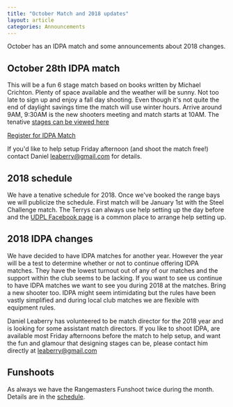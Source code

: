 ```yaml
---
title: "October Match and 2018 updates"
layout: article
categories: Announcements
---
```


October has an IDPA match and some announcements about 2018 changes.

## October 28th IDPA match

This will be a fun 6 stage match based on books written by Michael Crichton. Plenty of space available and the weather will be sunny. Not too late to sign up and enjoy a fall day shooting. Even though it's not quite the end of daylight savings time the match will use winter hours. Arrive around 9AM, 9:30AM is the new shooters meeting and match starts at 10AM. The tenative [stages can be viewed here](http://www.udpl.net/files/cofs/2017-10_IDPA.pdf)

[Register for IDPA Match](https://practiscore.com/udpl-2017-october-idpa-match)

If you'd like to help setup Friday afternoon (and shoot the match free!) contact Daniel <leaberry@gmail.com> for details.

## 2018 schedule

We have a tenative schedule for 2018. Once we've booked the range bays we will publicize the schedule. First match will be January 1st with the Steel Challenge match. The Terrys can always use help setting up the day before and the [UDPL Facebook page](http://www.facebook.com/group.php?gid=104429186260375&ref=ts) is a common place to arrange help setting up.


## 2018 IDPA changes

We have decided to have IDPA matches for another year. However the year will be a test to determine whether or not to continue offering IDPA matches. They have the lowest turnout out of any of our matches and the support within the club seems to be lacking. If you want to see us continue to have IDPA matches we want to see you during 2018 at the matches. Bring a new shooter too. IDPA might seem intimidating but the rules have been vastly simplified and during local club matches we are flexible with equipment rules.

Daniel Leaberry has volunteered to be match director for the 2018 year and is looking for some assistant match directors. If you like to shoot IDPA, are available most Friday afternoons before the match to help setup, and want the fun and glamour that designing stages can be, please contact him directly at <leaberry@gmail.com>


## Funshoots

As always we have the Rangemasters Funshoot twice during the month. Details are in the [schedule](http://www.udpl.net/schedule/).




